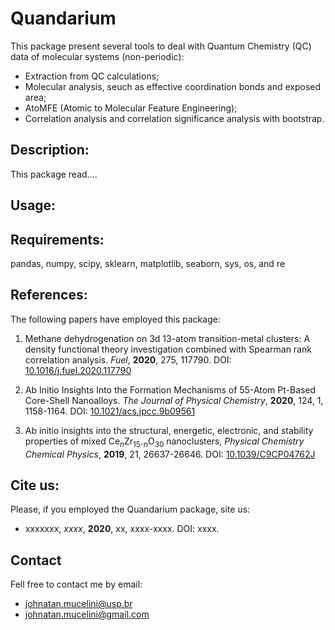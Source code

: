# Quandarium 

This package present several tools to deal with Quantum Chemistry (QC) data of molecular systems (non-periodic): 
* Extraction from QC calculations;
* Molecular analysis, seuch as effective coordination bonds and exposed area;
* AtoMFE (Atomic to Molecular Feature Engineering);
* Correlation analysis and correlation significance analysis with bootstrap.

## Description:

This package read....

## Usage:

## Requirements:

pandas, numpy, scipy, sklearn, matplotlib, seaborn, sys, os, and re

## References:

The following papers have employed this package:

1. Methane dehydrogenation on 3d 13-atom transition-metal clusters: A density functional theory investigation combined with Spearman rank correlation analysis. *Fuel*, **2020**, 275, 117790. DOI: [10.1016/j.fuel.2020.117790](https://www.sciencedirect.com/science/article/pii/S0016236120307857?via%3Dihub)

1. Ab Initio Insights Into the Formation Mechanisms of 55-Atom Pt-Based Core-Shell Nanoalloys. *The Journal of Physical Chemistry*, **2020**, 124, 1, 1158-1164. DOI: [10.1021/acs.jpcc.9b09561](https://pubs.acs.org/doi/abs/10.1021/acs.jpcc.9b09561)

1. Ab initio insights into the structural, energetic, electronic, and stability properties of mixed Ce<sub>*n*</sub>Zr<sub>15-*n*</sub>O<sub>30</sub> nanoclusters, *Physical Chemistry Chemical Physics*, **2019**, 21, 26637-26646. DOI: [10.1039/C9CP04762J](https://pubs.rsc.org/en/content/articlelanding/2019/CP/C9CP04762J)

## Cite us:

Please, if you employed the Quandarium package, site us:

* xxxxxxx, *xxxx*, **2020**, xx, xxxx-xxxx. DOI: xxxx.


## Contact

Fell free to contact me by email: 

* johnatan.mucelini@usp.br
* johnatan.mucelini@gmail.com

